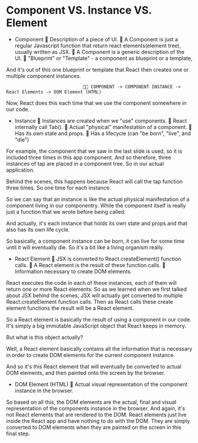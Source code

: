 # Component VS. Instance VS. Element

- Component
  🔹 Description of a piece of UI.
  🔹 A Component is just a regular Javascript function that return react elements(element tree), usually written as JSX.
  🔹 A Component is a generic description of the UI.
  🔹 "Blueprint" or "Template" - a component as blueprint or a template,

And it's out of this one blueprint or template that React then creates one or multiple component instances.

                                 🧑‍💻 COMPONENT -> COMPONENT INSTANCE -> React Elements -> DOM Element (HTML)

Now, React does this each time that we use the component somewhere in our code.

- Instance
  🔹 Instances are created when we "use" components.
  🔹 React internally call Tab().
  🔹 Actual "physical" manifestation of a component.
  🔹 Has its own state and props.
  🔹 Has a lifecycle (can "be born", "live", and "die")

For example, the <Tab /> component that we saw in the last slide is used, so it is included three times in this app component. And so therefore, three instances of tap are placed in a component tree. So in our actual application.

Behind the scenes, this happens because React will call the tap function three times. So one time for each instance.

So we can say that an instance is like the actual physical manifestation of a component living in our componentry. While the component itself is really just a function that we wrote before being called.

And actually, it's each instance that holds its own state and props and that also has its own life cycle.

So basically, a component instance can be born, it can live for some time until it will eventually die. So it's a bit like a living organism really.

- React Element
  🔹 JSX is converted to React.createElement() function calls.
  🔹 A React element is the result of these function calls.
  🔹 Information necessary to create DOM elements.

React executes the code in each of these instances, each of them will return one or more React elements. So as we learned when we first talked about JSX behind the scenes, JSX will actually get converted to multiple React.createElement function calls. Then as React calls these create element functions the result will be a React element.

So a React element is basically the result of using a component in our code. It's simply a big immutable JavaScript object that React keeps in memory.

But what is this object actually?

Well, a React element basically contains all the information that is necessary in order to create DOM elements for the current component instance.

And so it's this React element that will eventually be converted to actual DOM elements, and then painted onto the screen by the browser.

- DOM Element (HTML)
  🔹 Actual visual representation of the component instance in the browser.

So based on all this, the DOM elements are the actual, final and visual representation of the components instance in the browser. And again, it's not React elements that are rendered to the DOM. React elements just live inside the React app and have nothing to do with the DOM. They are simply converted to DOM elements when they are painted on the screen in this final step.
